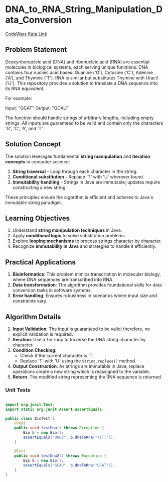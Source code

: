 # DNA_to_RNA_String_Manipulation_Data_Conversion

[CodeWars Kata Link](https://www.codewars.com/kata/5556282156230d0e5e000089/train/java/676d78df7d411ff7949b936a)

## Problem Statement
Deoxyribonucleic acid (DNA) and ribonucleic acid (RNA) are essential molecules in biological systems, each serving unique functions. DNA contains four nucleic acid bases: Guanine ('G'), Cytosine ('C'), Adenine ('A'), and Thymine ('T'). RNA is similar but substitutes Thymine with Uracil ('U'). This repository provides a solution to translate a DNA sequence into its RNA equivalent.

For example:

Input: "GCAT" Output: "GCAU"

The function should handle strings of arbitrary lengths, including empty strings. All inputs are guaranteed to be valid and contain only the characters 'G', 'C', 'A', and 'T'.

## Solution Concept
The solution leverages fundamental **string manipulation** and **iteration concepts** in computer science:
1. **String traversal** - Loop through each character in the string.
2. **Conditional substitution** - Replace 'T' with 'U' wherever found.
3. **Immutability handling** - Strings in Java are immutable; updates require constructing a new string.

These principles ensure the algorithm is efficient and adheres to Java's immutable string paradigm.

## Learning Objectives
1. Understand **string manipulation techniques** in Java.
2. Apply **conditional logic** to solve substitution problems.
3. Explore **looping mechanisms** to process strings character by character.
4. Recognize **immutability in Java** and strategies to handle it efficiently.

## Practical Applications
1. **Bioinformatics**: This problem mimics transcription in molecular biology, where DNA sequences are transcribed into RNA.
2. **Data transformation**: The algorithm provides foundational skills for data conversion tasks in software systems.
3. **Error handling**: Ensures robustness in scenarios where input size and constraints vary.

## Algorithm Details
1. **Input Validation**: The input is guaranteed to be valid; therefore, no explicit validation is required.
2. **Iteration**: Use a `for` loop to traverse the DNA string character by character.
3. **Condition Checking**:
   - Check if the current character is 'T'.
   - Replace 'T' with 'U' using the `String.replace()` method.
4. **Output Construction**: As strings are immutable in Java, replace operations create a new string which is reassigned to the variable.
5. **Return**: The modified string representing the RNA sequence is returned.

### Unit Tests

```java

import org.junit.Test;
import static org.junit.Assert.assertEquals;

public class BioTest {
    @Test
    public void testDna() throws Exception {
        Bio b = new Bio();
        assertEquals("UUUU", b.dnaToRna("TTTT"));
    }
    
    @Test
    public void testDna2() throws Exception {
        Bio b = new Bio();
        assertEquals("GCAU", b.dnaToRna("GCAT"));
    }
}
